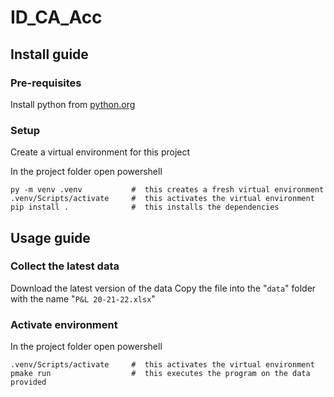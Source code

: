 # ID_CA_Acc

## Install guide

### Pre-requisites

Install python from [python.org](https://www.python.org/downloads/)

### Setup

Create a virtual environment for this project

In the project folder open powershell

```shell
py -m venv .venv           #  this creates a fresh virtual environment
.venv/Scripts/activate     #  this activates the virtual environment
pip install .              #  this installs the dependencies
```

## Usage guide

### Collect the latest data

Download the latest version of the data
Copy the file into the "`data`" folder with the name "`P&L 20-21-22.xlsx`"
### Activate environment

In the project folder open powershell

```shell
.venv/Scripts/activate     #  this activates the virtual environment
pmake run                  #  this executes the program on the data provided
```
